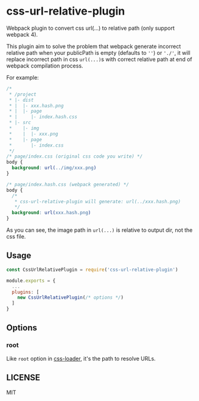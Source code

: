 # css-url-relative-plugin

Webpack plugin to convert css url(...) to relative path (only support webpack 4).

This plugin aim to solve the problem that webpack generate incorrect relative path when your publicPath is empty (defaults to `''`) or `'./'`, it will replace incorrect path in css `url(...)`s with correct relative path at end of webpack compilation process.

For example:

```css
/*
 * /project
 * |- dist
 * |  |- xxx.hash.png
 * |  |- page
 * |     |- index.hash.css
 * |- src
 *    |- img
 *    |  |- xxx.png
 *    |- page
 *       |- index.css
 */
/* page/index.css (original css code you write) */
body {
  background: url(../img/xxx.png)
}

/* page/index.hash.css (webpack generated) */
body {
  /*
   * css-url-relative-plugin will generate: url(../xxx.hash.png)
   */
  background: url(xxx.hash.png)
}
```

As you can see, the image path in `url(...)` is relative to output dir, not the css file.

## Usage

```js
const CssUrlRelativePlugin = require('css-url-relative-plugin')

module.exports = {
  ...
  plugins: [
    new CssUrlRelativePlugin(/* options */)
  ]
}
```

## Options

### root

Like `root` option in [css-loader](https://webpack.js.org/loaders/css-loader/#root), it's the path to resolve URLs.


## LICENSE

MIT
